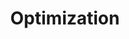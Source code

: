 ---
layout: toctree
title: Optimization
permalink: /blog/maths/optim/
parent: /blog/maths/

enumerate_grand_children: true
--- 